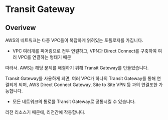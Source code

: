 # Transit Gateway
## Overivew
AWS의 네트워크는 다중 VPC들이 복잡하게 얽혀있는 토폴로지를 가집니다.
- VPC 여러개를 피어링으로 전부 연결하고, VPN과 Direct Connect를 구축하여 여러 VPC를 연결하는 형태기 때문

따라서. AWS는 해당 문제를 해결하기 위해 Transit Gateway를 만들었습니다.

Transit Gateway를 사용하게 되면, 여러 VPC가 하나의 Transit Gateway를 통해 연결되게 되며, AWS Direct Connect Gateway, Site to Site VPN 등 과의 연결또한 가능합니다.
- 모든 네트워크의 통로를 Transit Gateway로 공통시킬 수 있습니다.

리전 리소스기 때문에, 리전간에 작동합니다.

